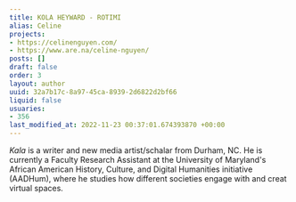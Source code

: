 ```yaml
---
title: KOLA HEYWARD - ROTIMI
alias: Celine
projects:
- https://celinenguyen.com/
- https://www.are.na/celine-nguyen/
posts: []
draft: false
order: 3
layout: author
uuid: 32a7b17c-8a97-45ca-8939-2d6822d2bf66
liquid: false
usuaries:
- 356
last_modified_at: 2022-11-23 00:37:01.674393870 +00:00
---
```


<p><em>Kala</em> is a writer and new media artist/schalar from Durham, NC. He is currently a Faculty Research Assistant at the University of Maryland's African American History, Culture, and Digital Humanities initiative (AADHum), where he studies how different societies engage with and creat virtual spaces.</p>